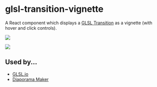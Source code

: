 glsl-transition-vignette
========================
A React component which displays a [GLSL Transition](https://github.com/glslio/glsl-transition) as a vignette (with hover and click controls).

![](https://nodei.co/npm/glsl-transition-vignette.png)

![](https://cloud.githubusercontent.com/assets/211411/6881529/1e5a875e-d563-11e4-9c16-b6d4079c075c.png)


Used by...
----------

- [GLSL.io](http://glsl.io)
- [Diaporama Maker](https://github.com/gre/diaporama-maker)
